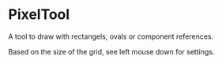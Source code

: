 # PixelTool


A tool to draw with rectangels, ovals or component references.

Based on the size of the grid, see left mouse down for settings.


